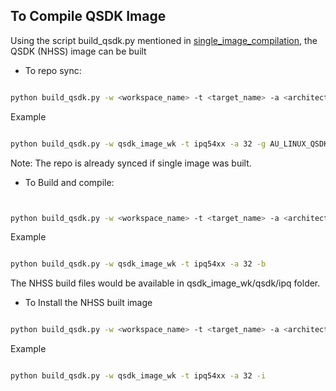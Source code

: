 ## To Compile QSDK Image 

Using the script build_qsdk.py mentioned in [single_image_compilation](single_image_compilation), the QSDK (NHSS) image can be built

- To repo sync:

```bash

python build_qsdk.py -w <workspace_name> -t <target_name> -a <architecture bit 32|64> -g {<AU tag> <Qartificatory version>} 


```

Example
```bash

python build_qsdk.py -w qsdk_image_wk -t ipq54xx -a 32 -g AU_LINUX_QSDK_NHSS.QSDK.13.0.5_TARGET_ALL.13.05.638.431.628 r13.0_00005.0


```
Note: The repo is already synced if single image was built.

- To Build and compile:
```bash


python build_qsdk.py -w <workspace_name> -t <target_name> -a <architecture bit 32|64> -b


```
Example
```bash

python build_qsdk.py -w qsdk_image_wk -t ipq54xx -a 32 -b

```
The NHSS build files would be available in qsdk_image_wk/qsdk/ipq folder.

- To Install the NHSS built image 
```bash

python build_qsdk.py -w <workspace_name> -t <target_name> -a <architecture bit 32|64> -i

```

Example
```bash

python build_qsdk.py -w qsdk_image_wk -t ipq54xx -a 32 -i

```